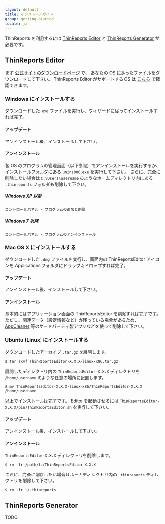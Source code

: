 ```yaml
---
layout: default
title: インストールガイド
group: getting-started
locale: ja
---
```


ThinReports を利用するには [ThinReports Editor](http://www.thinreports.org/features/editor/) と
[ThinReports Generator](http://www.thinreports.org/features/generator/) が必要です。

## ThinReports Editor

まず [公式サイトのダウンロードページ](http://www.thinreports.org/download/) で、
あなたの OS にあったファイルをダウンロードして下さい。
ThinReports Editor がサポートする OS は [こちら](http://www.thinreports.org/features/editor/) で確認できます。

### Windows にインストールする

ダウンロードした`.exe` ファイルを実行し、ウィザードに従ってインストールすれば完了。

#### アップデート

アンインストール後、インストールして下さい。

#### アンインストール

各 OS のプログラムの管理画面（以下参照）でアンインストールを実行するか、インストールフォルダにある `unins000.exe` を実行して下さい。
さらに、完全に削除したい場合は `C:\Users\username` のようなホームディレクトリ内にある `.thinreports` フォルダも削除して下さい。

##### Windows XP 以前

```
コントロールパネル > プログラムの追加と削除
```

##### Windows 7 以降

```
コントロールパネル > プログラムのアンインストール
```

### Mac OS X にインストールする

ダウンロードした `.dmg` ファイルを実行し、画面内の ThinReportsEditor アイコンを
Applications フォルダにドラッグ＆ドロップすれば完了。

#### アップデート

アンインストール後、インストールして下さい。

#### アンインストール

基本的にはアプリケーション画面の ThinReportsEditor を削除すれば完了です。
ただし、関連データ（設定情報など）が残っている場合があるため、
[AppCleaner](http://www.freemacsoft.net/appcleaner/) 等のサードパーティ製アプリなどを使って削除して下さい。

### Ubuntu (Linux) にインストールする

ダウンロードしたアーカイブ `.tar.gz` を展開します。

```
$ tar zxvf ThinReportsEditor-X.X.X-linux-x86.tar.gz
```

展開したディレクトリ内の `ThinReportsEditor-X.X.X` ディレクトリを `/home/username` のような任意の場所に配置します。

```
$ mv ThinReportsEditor-X.X.X-linux-x86/ThinReportsEditor-X.X.X /home/username
```

以上でインストールは完了です。
Editor を起動させるには `ThinReportsEditor-X.X.X/bin/ThinReportsEditor.sh` を実行して下さい。

#### アップデート

アンインストール後、インストールして下さい。

#### アンインストール

`ThinReportsEditor-X.X.X` ディレクトリを削除します。

```
$ rm -fr /path/to/ThinReportsEditor-X.X.X
```

さらに、完全に削除したい場合はホームディレクトリ内の `.thinreports` ディレクトリを削除して下さい。

```
$ rm -fr ~/.thinreports
```

## ThinReports Generator

TODO
